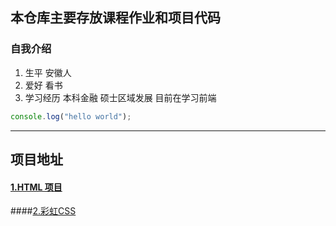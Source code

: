 ## 本仓库主要存放课程作业和项目代码

### 自我介绍

1. 生平 安徽人
2. 爱好 看书
3. 学习经历 本科金融 硕士区域发展 目前在学习前端

```javascript
console.log("hello world");
```
---
## 项目地址

#### [1.HTML 项目](http://blog.liuyangtech.com/blog-test/html-demo-task-12/index.html)
####[2.彩虹CSS](http://blog.liuyangtech.com/blog-test/task-13-rainbow/index.html)
